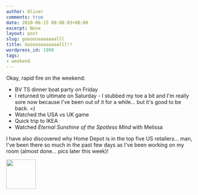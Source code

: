 ```yaml
---
author: Oliver
comments: true
date: 2010-06-15 00:08:03+00:00
excerpt: None
layout: post
slug: goooooaaaaaaalll
title: Goooooaaaaaaalll!!
wordpress_id: 1999
tags:
- weekend
---
```


Okay, rapid fire on the weekend:
<ul>
<li>BV TS dinner boat party on Friday</li>
<li>I returned to ultimate on Saturday - I stubbed my toe a bit and I'm really sore now because I've been out of it for a while... but it's good to be back. =)</li>
<li>Watched the USA vs UK game</li>
<li>Quick trip to IKEA</li>
<li>Watched <em>Eternal Sunshine of the Spotless Mind</em> with Melissa</li>
</ul>

I have also discovered why Home Depot is in the top five US retailers... man, I've been there so much in the past few days as I've been working on my room (almost done... pics later this week)!

<a href="http://www.owiber.com/?attachment_id=2000" rel="attachment wp-att-2000"><img src="http://www.owiber.com/wp-content/uploads/2010/06/Photo-on-2010-06-14-at-19.06-80x80.jpg" alt="" title="Photo on 2010-06-14 at 19.06" width="80" height="80" class="alignnone size-thumbnail wp-image-2000" /></a>